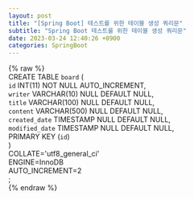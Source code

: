 ```yaml
---  
layout: post  
title: "[Spring Boot] 테스트를 위한 테이블 생성 쿼리문"  
subtitle: "Spring Boot 테스트를 위한 테이블 생성 쿼리문"  
date: 2023-03-24 12:40:26 +0900  
categories: SpringBoot  
---  
```

{% raw %}  
CREATE TABLE `board` (  
	`id` INT(11) NOT NULL AUTO_INCREMENT,  
	`writer` VARCHAR(10) NULL DEFAULT NULL,  
	`title` VARCHAR(100) NULL DEFAULT NULL,  
	`content` VARCHAR(500) NULL DEFAULT NULL,  
	`created_date` TIMESTAMP NULL DEFAULT NULL,  
	`modified_date` TIMESTAMP NULL DEFAULT NULL,  
	PRIMARY KEY (`id`)  
)  
COLLATE='utf8_general_ci'  
ENGINE=InnoDB  
AUTO_INCREMENT=2  
;  
{% endraw %}